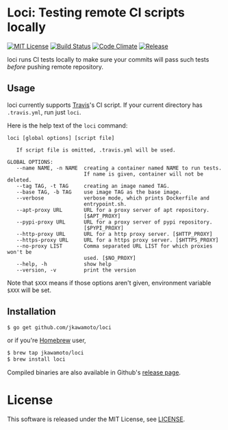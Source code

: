 # Loci: Testing remote CI scripts locally
[![MIT License](http://img.shields.io/badge/license-MIT-blue.svg?style=flat)](LICENSE)
[![Build Status](https://travis-ci.org/jkawamoto/loci.svg?branch=master)](https://travis-ci.org/jkawamoto/loci)
[![Code Climate](https://codeclimate.com/github/jkawamoto/loci/badges/gpa.svg)](https://codeclimate.com/github/jkawamoto/loci)
[![Release](https://img.shields.io/badge/release-0.2.1-brightgreen.svg)](https://github.com/jkawamoto/loci/releases/tag/v0.2.1)

loci runs CI tests locally to make sure your commits will pass such tests
*before* pushing remote repository.


## Usage
loci currently supports [Travis](https://travis-ci.org/)'s CI script.
If your current directory has `.travis.yml`, run just `loci`.

Here is the help text of the `loci` command:
~~~
loci [global options] [script file]

   If script file is omitted, .travis.yml will be used.

GLOBAL OPTIONS:
   --name NAME, -n NAME  creating a container named NAME to run tests.
                         If name is given, container will not be deleted.
   --tag TAG, -t TAG     creating an image named TAG.
   --base TAG, -b TAG    use image TAG as the base image.
   --verbose             verbose mode, which prints Dockerfile and
                         entrypoint.sh.
   --apt-proxy URL       URL for a proxy server of apt repository.
                         [$APT_PROXY]
   --pypi-proxy URL      URL for a proxy server of pypi repository.
                         [$PYPI_PROXY]
   --http-proxy URL      URL for a http proxy server. [$HTTP_PROXY]
   --https-proxy URL     URL for a https proxy server. [$HTTPS_PROXY]
   --no-proxy LIST       Comma separated URL LIST for which proxies won't be
                         used. [$NO_PROXY]
   --help, -h            show help
   --version, -v         print the version
~~~

Note that `$XXX` means if those options aren't given,
environment variable `$XXX` will be set.


## Installation
```sh
$ go get github.com/jkawamoto/loci
```
or if you're [Homebrew](http://brew.sh/) user,

```sh
$ brew tap jkawamoto/loci
$ brew install loci
```

Compiled binaries are also available in
Github's [release page](https://github.com/jkawamoto/loci/releases).


# License
This software is released under the MIT License, see [LICENSE](LICENSE).
